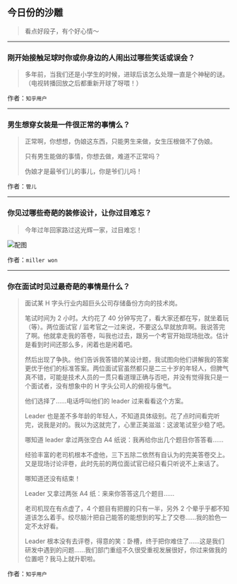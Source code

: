 ## 今日份的沙雕

> 看点好段子，有个好心情～


 
---

### 刚开始接触足球时你或你身边的人闹出过哪些笑话或误会？

> 多年前，当我们还是小学生的时候，进球后该怎么处理一直是个神秘的谜。（电视转播回放之后都重新开球了呀喂！）


作者：`知乎用户`

---

### 男生想穿女装是一件很正常的事情么？

> 正常啊，你想想，伪娘这东西，只能男生来做，女生压根做不了伪娘。
> 
> 只有男生能做的事情，你想去做，难道不正常吗？
> 
> 伪娘才是最爷们儿的事儿，你是爷们儿吗！


作者：`管儿`

---

### 你见过哪些奇葩的装修设计，让你过目难忘？

> 今年过年回家路过这光辉一家，过目难忘！



![配图](http://pic2.zhimg.com/70/v2-d5e66e5afa984868be35ac0f74120065_b.jpg)


作者：`miller won`

---

### 你在面试时见过最奇葩的事情是什么？

> 面试某 H 字头行业内超巨头公司存储备份方向的技术岗。
> 
> 笔试时间为 2 小时。大约花了 40 分钟写完了，看大家还都在写，就坐着玩（等）。两位面试官 / 监考官之一过来说，不要这么早就放弃啊。我说答完了啊。他就拿走我的答卷，叫我也过去，跟另一个考官开始现场批改。估计是看到时间还那么多，闲着也是闲着吧。
> 
> 然后出现了争执。他们告诉我答错的某设计题，我试图向他们讲解我的答案更优于他们的标准答案。两位面试官虽然都只是二三十岁的年轻人，但脾气真不错，可能是技术人员的一贯只看道理正确与否吧，并没有觉得我只是一个面试者，没有想象中的 H 字头公司人的俯视与傲气。
> 
> 他们选择了……电话呼叫他们的 leader 过来看看这个方案。
> 
> Leader 也是差不多年龄的年轻人，不知道具体级别。花了点时间看完听完，说我是对的。我以为这就完了，心里正美滋滋：这波笔试至少稳了吧。
> 
> 哪知道 leader 拿过两张空白 A4 纸说：我再给你出几个题目你答答看……
> 
> 经验丰富的老司机根本不虚他，三下五除二依然有自认为的完美答卷交上。又是现场讨论评卷，此时先前的两位面试官已经只看只听说不上来话了。
> 
> 哪知道还没有结束！
> 
> Leader 又拿过两张 A4 纸：来来你答答这几个题目……
> 
> 老司机现在有点虚了，4 个题目有把握的只有一半，另外 2 个晕乎乎都不知道该怎么着手。绞尽脑汁把自己能答的能想到的写上了交卷……我的脸色一定不太好看。
> 
> Leader 根本没有去评卷，得意的笑：卧槽，终于把你难住了……这是我们研发中遇到的问题……我们部门重组不久很受重视发展很好，你过来做我的位置吧？我马上就升职啦。


作者：`知乎用户`